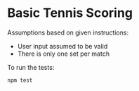 # Basic Tennis Scoring

Assumptions based on given instructions:

* User input assumed to be valid
* There is only one set per match

To run the tests:

`npm test`